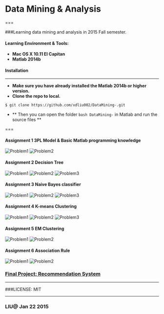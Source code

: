 # Data Mining & Analysis

===

###Learning data mining and analysis in 2015 Fall semester.
#### **Learning Environment & Tools:**
-  **Mac OS X 10.11 EI Capitan** 	
-  **Matlab 2014b**


#### Installation

---

- **Make sure you have already installed the Matlab 2014b or higher version.**
- **Clone the repo to local.**

```bash
$ git clone https://github.com/xdliu002/DataMining-.git
```


- ** Then you can open the folder ```bash DataMining-``` in Matlab and run the source files **

===

#### Assignment 1  3PL Model & Basic Matlab programming knowledge
  
 ![Problem1](http://f.cl.ly/items/3i0E1y1R1e1Z323q373q/Image%202016-01-22%20at%205.20.38%20PM.png)
 ![Problem2](http://f.cl.ly/items/0B1q0f3G0Q2r0r2q3A3s/Image%202016-01-22%20at%205.22.28%20PM.png)


#### Assignment 2  Decision Tree 
![Problem1](http://f.cl.ly/items/1t3K2Q1g2F0P261z1N1X/Image%202016-01-22%20at%205.25.27%20PM.png)
![Problem2](http://f.cl.ly/items/2k1h1k0v2x2o2l1F2n0Z/Image%202016-01-22%20at%205.26.32%20PM.png)
![Problem3](http://f.cl.ly/items/1V2c1Q250c2z0l1S0b3Z/Image%202016-01-22%20at%205.26.50%20PM.png)


#### Assignment 3  Naive Bayes classifier
 ![Problem1](http://f.cl.ly/items/0n0P2g1G1B2840263F45/Image%202016-01-22%20at%205.27.50%20PM.png)
 ![Problem2](http://f.cl.ly/items/2l450s2F3j1r0R0e1e3H/Image%202016-01-22%20at%205.28.05%20PM.png)
 ![Problem3](http://f.cl.ly/items/2u0Y0J2m3Z2j0a1R1x0K/Image%202016-01-22%20at%205.28.23%20PM.png)


#### Assignment 4  K-means Clustering

 ![Problem1](http://f.cl.ly/items/2Z3G1b2s3n100z2U3U3g/Image%202016-01-22%20at%205.29.02%20PM.png)
 ![Problem2](http://f.cl.ly/items/33240o1E0A3l272d1v0R/Image%202016-01-22%20at%205.30.23%20PM.png)
 ![Problem3](http://f.cl.ly/items/3L3x0O2p3A3I0y3V2w0f/Image%202016-01-22%20at%205.30.46%20PM.png)

 
#### Assignment 5  EM Clustering 

 ![Problem1](http://f.cl.ly/items/2d3u1G0x432W3V35323q/Image%202016-01-22%20at%205.31.22%20PM.png)
 ![Problem2](http://f.cl.ly/items/3Y1Q3Q241f0B0L2N2Z0d/Image%202016-01-22%20at%205.31.45%20PM.png)


#### Assignment 6  Association Rule

  ![Problem1](https://s3.amazonaws.com/f.cl.ly/items/193O1x0X3R231Z2v3D0r/Image%202016-01-22%20at%205.32.36%20PM.png)
  ![Problem2](http://f.cl.ly/items/2G2P0m2O1P3P331S192H/Image%202016-01-22%20at%205.33.05%20PM.png)


### [Final Project: Recommendation System](https://github.com/xdliu002/DataMiningFinalProject) 

---

###LICENSE:
 MIT

---

### LIU@ Jan 22 2015

